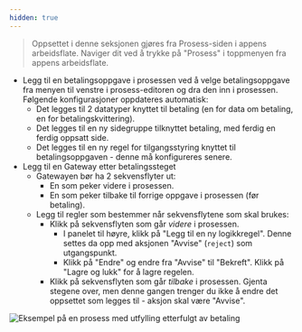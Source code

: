 ```yaml
---
hidden: true
---
```



>Oppsettet i denne seksjonen gjøres fra Prosess-siden i appens arbeidsflate. Naviger dit ved å trykke på "Prosess" i toppmenyen
>fra appens arbeidsflate.

- Legg til en betalingsoppgave i prosessen ved å velge betalingsoppgave fra menyen til venstre i prosess-editoren 
  og dra den inn i prosessen. Følgende konfigurasjoner oppdateres automatisk:
    - Det legges til 2 datatyper knyttet til betaling (en for data om betaling, en for betalingskvittering).
    - Det legges til en ny sidegruppe tilknyttet betaling, med ferdig en ferdig oppsatt side.
    - Det legges til en ny regel for tilgangsstyring knyttet til betalingsoppgaven - denne må konfigureres senere.
- Legg til en Gateway etter betalingssteget
  - Gatewayen bør ha 2 sekvensflyter ut:
    - En som peker videre i prosessen.
    - En som peker tilbake til forrige oppgave i prosessen (før betaling).
  - Legg til regler som bestemmer når sekvensflytene som skal brukes:
    - Klikk på sekvensflyten som går _videre_ i prosessen.
      - I panelet til høyre, klikk på "Legg til en ny logikkregel". Denne settes da opp med aksjonen "Avvise" (`reject`)
        som utgangspunkt. 
      - Klikk på "Endre" og endre fra "Avvise" til "Bekreft". Klikk på "Lagre og lukk" for å lagre regelen.
    - Klikk på sekvensflyten som går _tilbake_ i prosessen. Gjenta stegene over, men denne gangen trenger du ikke å endre
      det oppsettet som legges til - aksjon skal være "Avvise".

    
![Eksempel på en prosess med utfylling etterfulgt av betaling](/altinn-studio/guides/payment/process-data-payment.png "Eksempel på en prosess med utfylling etterfulgt av betaling")